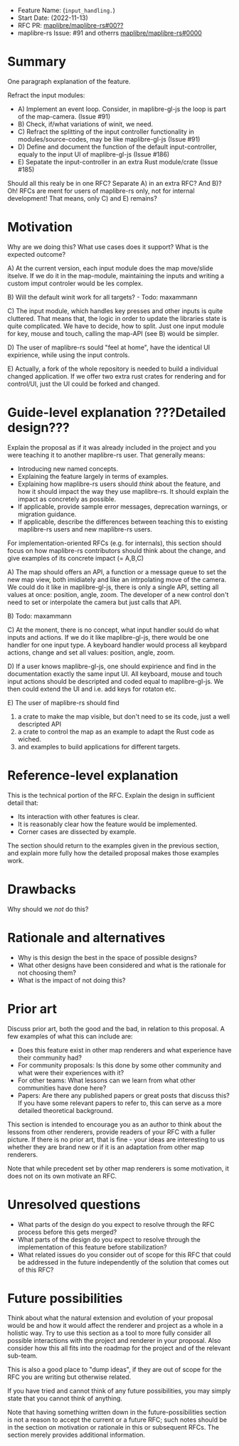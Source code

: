 - Feature Name: (`input_handling.`)
- Start Date: (2022-11-13)
- RFC PR: [maplibre/maplibre-rs#00??](https://github.com/maplibre/maplibre-rs/pull/00??)
- maplibre-rs Issue: #91 and otherrs [maplibre/maplibre-rs#0000](https://github.com/maplibre/maplibre-rs/issues/91)

# Summary

[summary]: #summary

One paragraph explanation of the feature.

Refract the input modules:
* A) Implement an event loop. Consider, in maplibre-gl-js the loop is part of the map-camera. (Issue #91)
* B) Check, if/what variations of winit, we need.
* C) Refract the splitting of the input controller functionality in modules/source-codes, may be like maplibre-gl-js (Issue #91)
* D) Define and document the function of the default input-controller, equaly to the input UI of maplibre-gl-js (Issue #186)
* E) Sepatate the input-controller in an extra Rust module/crate (Issue #185)

Should all this realy be in one RFC? Separate A) in an extra RFC? And B)? Oh! RFCs are ment for users of maplibre-rs only, not for internal development! That means, only C) and E) remains?

# Motivation

[motivation]: #motivation

Why are we doing this? What use cases does it support? What is the expected outcome?

A) At the current version, each input module does the map move/slide itselve.
If we do it in the map-module, maintaining the inputs and writing a custom imput controler would be les complex.

B) Will the default winit work for all targets? - Todo: maxammann

C) The input module, which handles key presses and other inputs is quite cluttered. That means that, the logic in order to update the libraries state is quite complicated. We have to decide, how to split. Just one input module for key, mouse and touch, calling the map-API (see B) would be simpler. 

D) The user of maplibre-rs sould "feel at home", have the identical UI expirience, while using the input controls.

E) Actually, a fork of the whole repository is needed to build a individual changed application.
If we offer two extra rust crates for rendering and for control/UI, just the UI could be forked and changed.


# Guide-level explanation        ???Detailed design???

[guide-level-explanation]: #guide-level-explanation

Explain the proposal as if it was already included in the project and you were teaching it to another maplibre-rs user.
That generally means:

- Introducing new named concepts.
- Explaining the feature largely in terms of examples.
- Explaining how maplibre-rs users should *think* about the feature, and how it should impact the way they use
  maplibre-rs. It should explain the impact as concretely as possible.
- If applicable, provide sample error messages, deprecation warnings, or migration guidance.
- If applicable, describe the differences between teaching this to existing maplibre-rs users and new maplibre-rs users.

For implementation-oriented RFCs (e.g. for internals), this section should focus on how maplibre-rs contributors should
think about the change, and give examples of its concrete impact (= A,B,C)

A)
The map should offers an API, a function or a message queue to set the new map view, both imidiately and like an intrpolating move of the camera. We could do it like in maplibre-gl-js, there is only a single API, setting all values at once: position, angle, zoom.
The developer of a new control don't need to set or interpolate the camera but just calls that API.

B) Todo: maxammann

C)
At the monent, there is no concept, what input handler sould do what inputs and actions. If we do it like maplibre-gl-js,
there would be one handler for one input type. A keyboard handler would process all keybpard actions, change and set all values: position, angle, zoom.

D) If a user knows maplibre-gl-js, one should expirience and find in the documentation exactly the same input UI.
All keyboard, mouse and touch input actions should be descripted and coded equal to maplibre-gl-js. We then could extend the UI and i.e. add keys for rotaton etc.

E) The user of maplibre-rs should find
1) a crate to make the map visible, but don't need to se its code, just a well descripted API
2) a crate to control the map as an example to adapt the Rust code as wiched.
3) and examples to build applications for different targets.


# Reference-level explanation

[reference-level-explanation]: #reference-level-explanation

This is the technical portion of the RFC. Explain the design in sufficient detail that:

- Its interaction with other features is clear.
- It is reasonably clear how the feature would be implemented.
- Corner cases are dissected by example.

The section should return to the examples given in the previous section, and explain more fully how the detailed
proposal makes those examples work.

# Drawbacks

[drawbacks]: #drawbacks

Why should we *not* do this?

# Rationale and alternatives

[rationale-and-alternatives]: #rationale-and-alternatives

- Why is this design the best in the space of possible designs?
- What other designs have been considered and what is the rationale for not choosing them?
- What is the impact of not doing this?

# Prior art

[prior-art]: #prior-art

Discuss prior art, both the good and the bad, in relation to this proposal.
A few examples of what this can include are:

- Does this feature exist in other map renderers and what experience have their community had?
- For community proposals: Is this done by some other community and what were their experiences with it?
- For other teams: What lessons can we learn from what other communities have done here?
- Papers: Are there any published papers or great posts that discuss this? If you have some relevant papers to refer to,
  this can serve as a more detailed theoretical background.

This section is intended to encourage you as an author to think about the lessons from other renderers, provide readers
of your RFC with a fuller picture.
If there is no prior art, that is fine - your ideas are interesting to us whether they are brand new or if it is an
adaptation from other map renderers.

Note that while precedent set by other map renderers is some motivation, it does not on its own motivate an RFC.

# Unresolved questions

[unresolved-questions]: #unresolved-questions

- What parts of the design do you expect to resolve through the RFC process before this gets merged?
- What parts of the design do you expect to resolve through the implementation of this feature before stabilization?
- What related issues do you consider out of scope for this RFC that could be addressed in the future independently of
  the solution that comes out of this RFC?

# Future possibilities

[future-possibilities]: #future-possibilities

Think about what the natural extension and evolution of your proposal would
be and how it would affect the renderer and project as a whole in a holistic
way. Try to use this section as a tool to more fully consider all possible
interactions with the project and renderer in your proposal.
Also consider how this all fits into the roadmap for the project
and of the relevant sub-team.

This is also a good place to "dump ideas", if they are out of scope for the
RFC you are writing but otherwise related.

If you have tried and cannot think of any future possibilities,
you may simply state that you cannot think of anything.

Note that having something written down in the future-possibilities section
is not a reason to accept the current or a future RFC; such notes should be
in the section on motivation or rationale in this or subsequent RFCs.
The section merely provides additional information.
